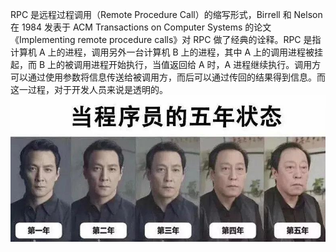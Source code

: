 RPC 是远程过程调用（Remote Procedure Call）的缩写形式，Birrell 和 Nelson 在 1984 发表于 ACM Transactions on Computer Systems 的论文《Implementing remote procedure calls》对 RPC 做了经典的诠释。RPC 是指计算机 A 上的进程，调用另外一台计算机 B 上的进程，其中 A 上的调用进程被挂起，而 B 上的被调用进程开始执行，当值返回给 A 时，A 进程继续执行。调用方可以通过使用参数将信息传送给被调用方，而后可以通过传回的结果得到信息。而这一过程，对于开发人员来说是透明的。
![alt text](image.png)
<confetti />